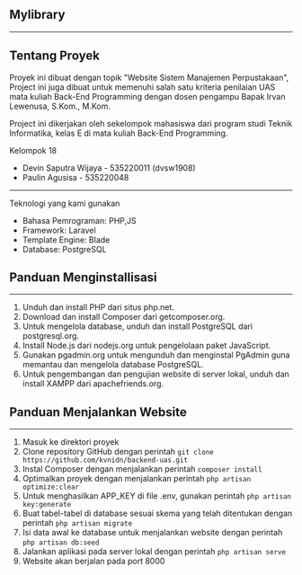 ## Mylibrary
---------
Tentang Proyek 
---------
Proyek ini dibuat dengan topik "Website Sistem Manajemen Perpustakaan", Project ini juga dibuat untuk memenuhi salah satu kriteria penilaian UAS mata kuliah Back-End Programming dengan dosen pengampu Bapak Irvan Lewenusa, S.Kom., M.Kom.

Project ini dikerjakan oleh sekelompok mahasiswa dari program studi Teknik Informatika, kelas E di mata kuliah Back-End Programming.

Kelompok 18

- Devin Saputra Wijaya - 535220011 (dvsw1908)
- Paulin Agusisa - 535220048

-------------
Teknologi yang kami gunakan 
- Bahasa Pemrograman: PHP,JS
- Framework: Laravel
- Template Engine: Blade 
- Database: PostgreSQL

## Panduan Menginstallisasi 
------------------------------

1. Unduh dan install PHP dari situs php.net.
2. Download dan install Composer dari getcomposer.org.
3. Untuk mengelola database, unduh dan install PostgreSQL dari postgresql.org.
4. Install Node.js dari nodejs.org untuk pengelolaan paket JavaScript.
5. Gunakan pgadmin.org untuk mengunduh dan menginstal PgAdmin guna memantau dan mengelola database PostgreSQL.
6. Untuk pengembangan dan pengujian website di server lokal, unduh dan install XAMPP dari apachefriends.org.

## Panduan Menjalankan Website
-------------------------------

1. Masuk ke direktori proyek
2. Clone repository GitHub dengan perintah ```git clone https://github.com/kvnidn/backend-uas.git```
3. Instal Composer dengan menjalankan perintah  ```composer install```
4. Optimalkan proyek dengan menjalankan perintah ```php artisan optimize:clear```
5. Untuk menghasilkan APP_KEY di file .env, gunakan perintah ```php artisan key:generate```
6. Buat tabel-tabel di database sesuai skema yang telah ditentukan dengan perintah ```php artisan migrate```
7. Isi data awal ke database untuk menjalankan website dengan perintah ```php artisan db:seed```
8. Jalankan aplikasi pada server lokal dengan perintah ```php artisan serve```
9. Website akan berjalan pada port 8000
